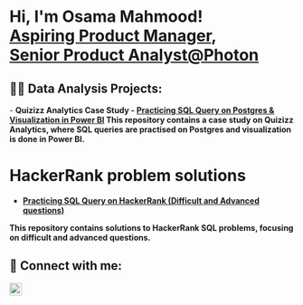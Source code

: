 <h1>Hi, I'm Osama Mahmood! <br/><a href="https://github.com/osi51">Aspiring Product Manager</a>, <br/><a href="https://www.linkedin.com/in/osama51/"> Senior Product Analyst@Photon</a>

<h2>👨‍💻 Data Analysis Projects:</h2>
- <b> Quizizz Analytics Case Study
  - <a href="https://github.com/osi51/Quizizz-Analytics-Case-Study">Practicing SQL Query on Postgres & Visualization in Power BI</a>
This repository contains a case study on Quizizz Analytics, where SQL queries are practised on Postgres and visualization is done in Power BI.

# HackerRank problem solutions

- [Practicing SQL Query on HackerRank (Difficult and Advanced questions)](https://github.com/osi51/HackerRank-SQL-Solution)

This repository contains solutions to HackerRank SQL problems, focusing on difficult and advanced questions.

  
<h2> 🤳 Connect with me:</h2>

[<img align="left" alt="JoshMadakor | LinkedIn" width="22px" src="https://cdn.jsdelivr.net/npm/simple-icons@v3/icons/linkedin.svg" />][linkedin]


[linkedin]: https://linkedin.com/in/osama51

<!--
**joshmadakor1/joshmadakor1** is a ✨ _special_ ✨ repository because its `README.md` (this file) appears on your GitHub profile.

Here are some ideas to get you started:

- 🔭 I’m currently working on ...
- 🌱 I’m currently learning ...
- 👯 I’m looking to collaborate on ...
- 🤔 I’m looking for help with ...
- 💬 Ask me about ...
- 📫 How to reach me: ...
- 😄 Pronouns: ...
- ⚡ Fun fact: ...
-->
